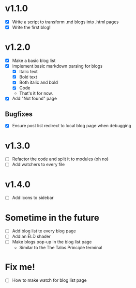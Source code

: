 # v1.1.0
- [x] Write a script to transform .md blogs into .html pages
- [x] Write the first blog!

# v1.2.0
- [x] Make a basic blog list
- [x] Implement basic markdown parsing for blogs
    - [x] Italic text
    - [x] Bold text
    - [x] Both italic and bold
    - [x] Code
    - That's it for now.
- [x] Add "Not found" page
## Bugfixes
- [x] Ensure post list redirect to local blog page when debugging

# v1.3.0
- [ ] Refactor the code and split it to modules (oh no)
- [ ] Add watchers to every file

# v1.4.0
- [ ] Add icons to sidebar

# Sometime in the future
- [ ] Add blog list to every blog page
- [ ] Add an ELD shader 
- [ ] Make blogs pop-up in the blog list page
    - Similar to the The Talos Principle terminal

# Fix me!
- [ ] How to make watch for blog list page
